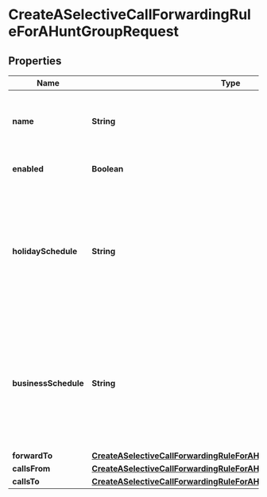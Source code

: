 <!--  Copyright 2025 Cisco Systems Inc.

Permission is hereby granted, free of charge, to any person obtaining a copy
of this software and associated documentation files (the "Software"), to deal
in the Software without restriction, including without limitation the rights
to use, copy, modify, merge, publish, distribute, sublicense, and/or sell
copies of the Software, and to permit persons to whom the Software is
furnished to do so, subject to the following conditions:

The above copyright notice and this permission notice shall be included in
all copies or substantial portions of the Software.

THE SOFTWARE IS PROVIDED "AS IS", WITHOUT WARRANTY OF ANY KIND, EXPRESS OR
IMPLIED, INCLUDING BUT NOT LIMITED TO THE WARRANTIES OF MERCHANTABILITY,
FITNESS FOR A PARTICULAR PURPOSE AND NONINFRINGEMENT. IN NO EVENT SHALL THE
AUTHORS OR COPYRIGHT HOLDERS BE LIABLE FOR ANY CLAIM, DAMAGES OR OTHER
LIABILITY, WHETHER IN AN ACTION OF CONTRACT, TORT OR OTHERWISE, ARISING FROM,
OUT OF OR IN CONNECTION WITH THE SOFTWARE OR THE USE OR OTHER DEALINGS IN
THE SOFTWARE.-->


# CreateASelectiveCallForwardingRuleForAHuntGroupRequest


## Properties

| Name | Type | Description | Notes |
|------------ | ------------- | ------------- | -------------|
|**name** | **String** | Unique name for the selective rule in the hunt group. |  |
|**enabled** | **Boolean** | Reflects if rule is enabled. |  [optional] |
|**holidaySchedule** | **String** | Name of the location&#39;s holiday schedule which determines when this selective call forwarding rule is in effect. |  [optional] |
|**businessSchedule** | **String** | Name of the location&#39;s business schedule which determines when this selective call forwarding rule is in effect. |  [optional] |
|**forwardTo** | [**CreateASelectiveCallForwardingRuleForAHuntGroupRequestForwardTo**](CreateASelectiveCallForwardingRuleForAHuntGroupRequestForwardTo.md) |  |  [optional] |
|**callsFrom** | [**CreateASelectiveCallForwardingRuleForAHuntGroupRequestCallsFrom**](CreateASelectiveCallForwardingRuleForAHuntGroupRequestCallsFrom.md) |  |  |
|**callsTo** | [**CreateASelectiveCallForwardingRuleForAHuntGroupRequestCallsTo**](CreateASelectiveCallForwardingRuleForAHuntGroupRequestCallsTo.md) |  |  |



